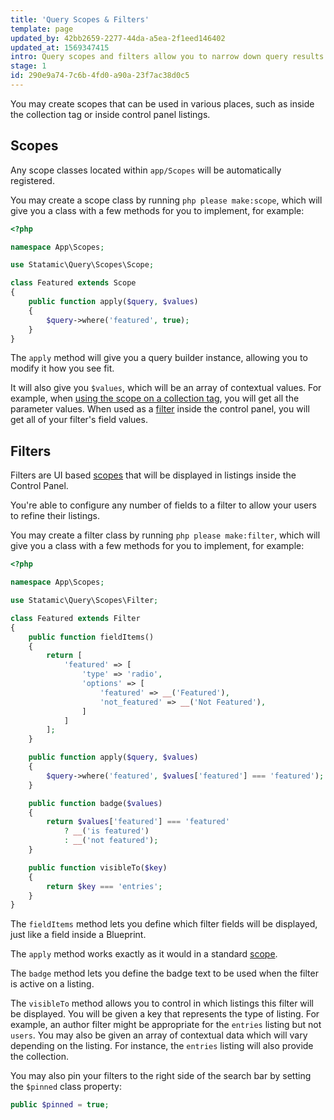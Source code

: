 ```yaml
---
title: 'Query Scopes & Filters'
template: page
updated_by: 42bb2659-2277-44da-a5ea-2f1eed146402
updated_at: 1569347415
intro: Query scopes and filters allow you to narrow down query results using custom conditions.
stage: 1
id: 290e9a74-7c6b-4fd0-a90a-23f7ac38d0c5
---
```

You may create scopes that can be used in various places, such as inside the collection tag or inside control panel listings.

## Scopes

Any scope classes located within `app/Scopes` will be automatically registered.

You may create a scope class by running `php please make:scope`, which will give you a class with a few methods for you to implement, for example:

``` php
<?php

namespace App\Scopes;

use Statamic\Query\Scopes\Scope;

class Featured extends Scope
{
    public function apply($query, $values)
    {
        $query->where('featured', true);
    }
}
```

The `apply` method will give you a query builder instance, allowing you to modify it how you see fit.

It will also give you `$values`, which will be an array of contextual values. For example, when [using the scope on a collection tag](), you will get all the parameter values. When used as a [filter](#filters) inside the control panel, you will get all of your filter's field values.

## Filters

Filters are UI based [scopes](#scopes) that will be displayed in listings inside the Control Panel.

You're able to configure any number of fields to a filter to allow your users to refine their listings.

You may create a filter class by running `php please make:filter`, which will give you a class with a few methods for you to implement, for example:

``` php
<?php

namespace App\Scopes;

use Statamic\Query\Scopes\Filter;

class Featured extends Filter
{
    public function fieldItems()
    {
        return [
            'featured' => [
                'type' => 'radio',
                'options' => [
                    'featured' => __('Featured'),
                    'not_featured' => __('Not Featured'),
                ]
            ]
        ];
    }

    public function apply($query, $values)
    {
        $query->where('featured', $values['featured'] === 'featured');
    }

    public function badge($values)
    {
        return $values['featured'] === 'featured'
            ? __('is featured')
            : __('not featured');
    }

    public function visibleTo($key)
    {
        return $key === 'entries';
    }
}
```

The `fieldItems` method lets you define which filter fields will be displayed, just like a field inside a Blueprint.

The `apply` method works exactly as it would in a standard [scope](#scopes).

The `badge` method lets you define the badge text to be used when the filter is active on a listing.

The `visibleTo` method allows you to control in which listings this filter will be displayed. You will be given a key that represents the type of listing. For example, an author filter might be appropriate for the `entries` listing but not `users`. You may also be given an array of contextual data which will vary depending on the listing. For instance, the `entries` listing will also provide the collection.

You may also pin your filters to the right side of the search bar by setting the `$pinned` class property:

```php
public $pinned = true;
```
